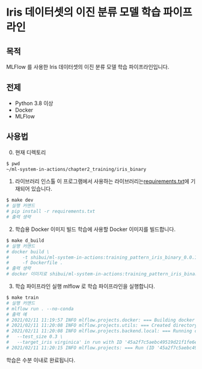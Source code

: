 # Iris 데이터셋의 이진 분류 모델 학습 파이프라인

## 목적

MLFlow 를 사용한 Iris 데이터셋의 이진 분류 모델 학습 파이프라인입니다.

## 전제

- Python 3.8 이상
- Docker
- MLFlow

## 사용법

0. 현재 디렉토리

```sh
$ pwd
~/ml-system-in-actions/chapter2_training/iris_binary
```

1. 라이브러리 인스톨
   이 프로그램에서 사용하는 라이브러리는[requirements.txt](./requirements.txt)에 기재되어 있습니다.

```sh
$ make dev
# 실행 커맨드
# pip install -r requirements.txt
# 출력 생략
```

2. 학습용 Docker 이미지 빌드
   학습에 사용할 Docker 이미지를 빌드합니다.

```sh
$ make d_build
# 실행 커맨드
# docker build \
#     -t shibui/ml-system-in-actions:training_pattern_iris_binary_0.0.1 \
#     -f Dockerfile .
# 출력 생략
# docker 이미지로 shibui/ml-system-in-actions:training_pattern_iris_binary_0.0.1 이 빌드됩니다.
```

3. 학습 파이프라인 실행
   mlflow 로 학습 파이프라인을 실행합니다.

```sh
$ make train
# 실행 커맨드
# mlflow run . --no-conda
# 출력 예
# 2021/02/11 11:19:57 INFO mlflow.projects.docker: === Building docker image iris_binary:6fa928e ===
# 2021/02/11 11:20:08 INFO mlflow.projects.utils: === Created directory /var/folders/v8/bvkzgn8j1ws6y76t4z5nt6280000gn/T/tmptboh_ho_ for downloading remote URIs passed to arguments of type 'path' ===
# 2021/02/11 11:20:08 INFO mlflow.projects.backend.local: === Running command 'docker run --rm -v ~/book/ml-system-in-actions/chapter2_training/iris_binary/mlruns:/mlflow/tmp/mlruns -v ~/book/ml-system-in-actions/chapter2_training_patterns/iris_binary/mlruns/0/45a2f7c5aebc49519d21f1fe6e2033c7/artifacts:~/book/ml-system-in-actions/chapter2_training_patterns/iris_binary/mlruns/0/45a2f7c5aebc49519d21f1fe6e2033c7/artifacts -e MLFLOW_RUN_ID=45a2f7c5aebc49519d21f1fe6e2033c7 -e MLFLOW_TRACKING_URI=file:///mlflow/tmp/mlruns -e MLFLOW_EXPERIMENT_ID=0 iris_binary:6fa928e python -m iris_train \
#   --test_size 0.3 \
#   --target_iris virginica' in run with ID '45a2f7c5aebc49519d21f1fe6e2033c7' ===
# 2021/02/11 11:20:15 INFO mlflow.projects: === Run (ID '45a2f7c5aebc49519d21f1fe6e2033c7') succeeded ===
```

학습은 수분 이내로 완료됩니다.
